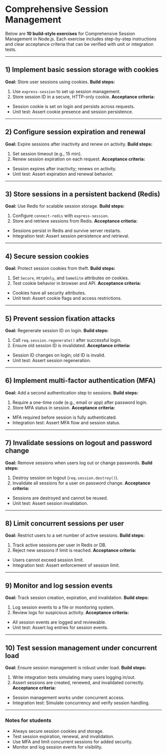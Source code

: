 # Comprehensive Session Management

Below are **10 build‑style exercises** for Comprehensive Session Management in Node.js. Each exercise includes step-by-step instructions and clear acceptance criteria that can be verified with unit or integration tests.

* * *

## 1) Implement basic session storage with cookies

**Goal:** Store user sessions using cookies.
**Build steps:**

1. Use `express-session` to set up session management.
2. Store session ID in a secure, HTTP-only cookie.
**Acceptance criteria:**

- Session cookie is set on login and persists across requests.
- Unit test: Assert cookie presence and session persistence.

* * *

## 2) Configure session expiration and renewal

**Goal:** Expire sessions after inactivity and renew on activity.
**Build steps:**

1. Set session timeout (e.g., 15 min).
2. Renew session expiration on each request.
**Acceptance criteria:**

- Session expires after inactivity; renews on activity.
- Unit test: Assert expiration and renewal behavior.

* * *

## 3) Store sessions in a persistent backend (Redis)

**Goal:** Use Redis for scalable session storage.
**Build steps:**

1. Configure `connect-redis` with `express-session`.
2. Store and retrieve sessions from Redis.
**Acceptance criteria:**

- Sessions persist in Redis and survive server restarts.
- Integration test: Assert session persistence and retrieval.

* * *

## 4) Secure session cookies

**Goal:** Protect session cookies from theft.
**Build steps:**

1. Set `Secure`, `HttpOnly`, and `SameSite` attributes on cookies.
2. Test cookie behavior in browser and API.
**Acceptance criteria:**

- Cookies have all security attributes.
- Unit test: Assert cookie flags and access restrictions.

* * *

## 5) Prevent session fixation attacks

**Goal:** Regenerate session ID on login.
**Build steps:**

1. Call `req.session.regenerate()` after successful login.
2. Ensure old session ID is invalidated.
**Acceptance criteria:**

- Session ID changes on login; old ID is invalid.
- Unit test: Assert session regeneration.

* * *

## 6) Implement multi-factor authentication (MFA)

**Goal:** Add a second authentication step to sessions.
**Build steps:**

1. Require a one-time code (e.g., email or app) after password login.
2. Store MFA status in session.
**Acceptance criteria:**

- MFA required before session is fully authenticated.
- Integration test: Assert MFA flow and session status.

* * *

## 7) Invalidate sessions on logout and password change

**Goal:** Remove sessions when users log out or change passwords.
**Build steps:**

1. Destroy session on logout (`req.session.destroy()`).
2. Invalidate all sessions for a user on password change.
**Acceptance criteria:**

- Sessions are destroyed and cannot be reused.
- Unit test: Assert session invalidation.

* * *

## 8) Limit concurrent sessions per user

**Goal:** Restrict users to a set number of active sessions.
**Build steps:**

1. Track active sessions per user in Redis or DB.
2. Reject new sessions if limit is reached.
**Acceptance criteria:**

- Users cannot exceed session limit.
- Integration test: Assert enforcement of session limit.

* * *

## 9) Monitor and log session events

**Goal:** Track session creation, expiration, and invalidation.
**Build steps:**

1. Log session events to a file or monitoring system.
2. Review logs for suspicious activity.
**Acceptance criteria:**

- All session events are logged and reviewable.
- Unit test: Assert log entries for session events.

* * *

## 10) Test session management under concurrent load

**Goal:** Ensure session management is robust under load.
**Build steps:**

1. Write integration tests simulating many users logging in/out.
2. Assert sessions are created, renewed, and invalidated correctly.
**Acceptance criteria:**

- Session management works under concurrent access.
- Integration test: Simulate concurrency and verify session handling.

* * *

### Notes for students

- Always secure session cookies and storage.
- Test session expiration, renewal, and invalidation.
- Use MFA and limit concurrent sessions for added security.
- Monitor and log session events for visibility.
